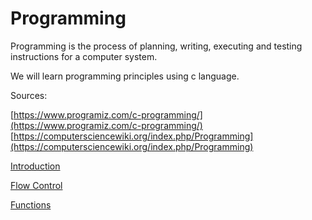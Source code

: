 # Programming

Programming is the process of planning, writing, executing and testing instructions for a computer system.

We will learn programming principles using c language.

Sources:

[https://www.programiz.com/c-programming/](https://www.programiz.com/c-programming/) [https://computersciencewiki.org/index.php/Programming](https://computersciencewiki.org/index.php/Programming)

[Introduction](Programming%20c727e2cb4b7c4f508ff5ebb848ab48d4/Introduction%208ea0569d8d464550bb3964fe793a33cf.md)

[Flow Control](Programming%20c727e2cb4b7c4f508ff5ebb848ab48d4/Flow%20Control%20aa13f842cab64d238ea1180f938e6b96.md)

[Functions](Programming%20c727e2cb4b7c4f508ff5ebb848ab48d4/Functions%20ff0f4eee687c453ebe8c4d9f6cff3c1e.md)